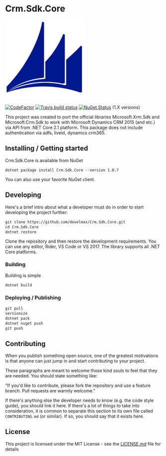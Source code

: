# Crm.Sdk.Core

![Logo of the project](https://github.com/develmax/Crm.Sdk.Core/blob/master/Crm.Sdk.Core.Package/icon.png)

[![CodeFactor](https://www.codefactor.io/repository/github/develmax/crm.sdk.core/badge)](https://www.codefactor.io/repository/github/develmax/crm.sdk.core)
[![Travis build status](https://api.travis-ci.com/develmax/Crm.Sdk.Core.Async.svg?branch=master)](https://travis-ci.com/github/develmax/Crm.Sdk.Core?branch=master)
[![NuGet Status](https://img.shields.io/nuget/v/Crm.Sdk.Core.svg?style=flat)](https://www.nuget.org/packages/Crm.Sdk.Core/) (1.X versions)

This project was created to port the official libraries Microsoft.Xrm.Sdk and Microsoft.Crm.Sdk to work with Microsoft Dynamics CRM 2015 (and etc.) via API from .NET Core 2.1 platform. This package does not include authentication via adfs, liveid, dynamics crm365.

## Installing / Getting started

Crm.Sdk.Core is available from NuGet

```shell
dotnet package install Crm.Sdk.Core --version 1.0.7
```

You can also use your favorite NuGet client.

## Developing

Here's a brief intro about what a developer must do in order to start developing
the project further:

```shell
git clone https://github.com/develmax/Crm.Sdk.Core.git
cd Crm.Sdk.Core
dotnet restore
```

Clone the repository and then restore the development requirements. You can use
any editor, Rider, VS Code or VS 2017. The library supports all .NET Core
platforms.

### Building

Building is simple

```shell
dotnet build
```

### Deploying / Publishing

```shell
git pull
versionize
dotnet pack
dotnet nuget push
git push
```

## Contributing

When you publish something open source, one of the greatest motivations is that
anyone can just jump in and start contributing to your project.

These paragraphs are meant to welcome those kind souls to feel that they are
needed. You should state something like:

"If you'd like to contribute, please fork the repository and use a feature
branch. Pull requests are warmly welcome."

If there's anything else the developer needs to know (e.g. the code style
guide), you should link it here. If there's a lot of things to take into
consideration, it is common to separate this section to its own file called
`CONTRIBUTING.md` (or similar). If so, you should say that it exists here.

## License

This project is licensed under the MIT License - see the [LICENSE.md](LICENSE.md) file for details
